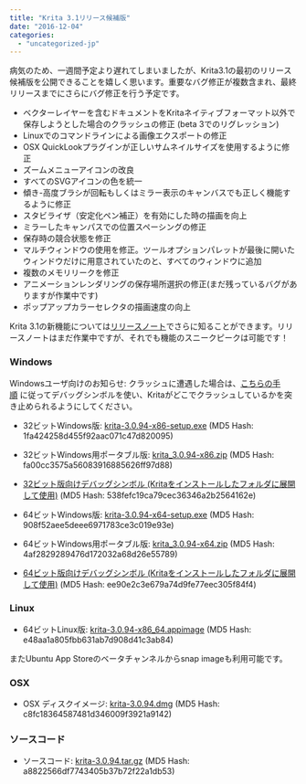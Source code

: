 ```yaml
---
title: "Krita 3.1リリース候補版"
date: "2016-12-04"
categories: 
  - "uncategorized-jp"
---
```


病気のため、一週間予定より遅れてしまいましたが、Krita3.1の最初のリリース候補版を公開できることを嬉しく思います。重要なバグ修正が複数含まれ、最終リリースまでにさらにバグ修正を行う予定です。

- ベクターレイヤーを含むドキュメントをKritaネイティブフォーマット以外で保存しようとした場合のクラッシュの修正 (beta 3でのリグレッション)
- Linuxでのコマンドラインによる画像エクスポートの修正
- OSX QuickLookプラグインが正しいサムネイルサイズを使用するように修正
- ズームメニューアイコンの改良
- すべてのSVGアイコンの色を統一
- 傾き-高度ブラシが回転もしくはミラー表示のキャンバスでも正しく機能するように修正
- スタビライザ（安定化ペン補正）を有効にした時の描画を向上
- ミラーしたキャンパスでの位置スペーシングの修正
- 保存時の競合状態を修正
- マルチウィンドウの使用を修正。ツールオプションパレットが最後に開いたウィンドウだけに用意されていたのと、すべてのウィンドウに追加
- 複数のメモリリークを修正
- アニメーションレンダリングの保存場所選択の修正(まだ残っているバグがありますが作業中です)
- ポップアップカラーセレクタの描画速度の向上

Krita 3.1の新機能については[リリースノート](https://krita.org/en/release-notes-for-krita-3-1)でさらに知ることができます。リリースノートはまだ作業中ですが、それでも機能のスニークピークは可能です！

### Windows

Windowsユーザ向けのお知らせ: クラッシュに遭遇した場合は、[こちらの手順](https://docs.krita.org/Dr._Mingw_debugger) に従ってデバッグシンボルを使い、Kritaがどこでクラッシュしているかを突き止められるようにしてください。

- 32ビットWindows版: [krita-3.0.94-x86-setup.exe](http://download.kde.org/unstable/krita/3.0.94/krita-3.0.94-x86-setup.exe) (MD5 Hash: 1fa424258d455f92aac071c47d820095)
- 32ビットWindows用ポータブル版: [krita_3.0.94-x86.zip](http://download.kde.org/unstable/krita/3.0.94/krita_3.0.94-x86.zip) (MD5 Hash: fa00cc3575a56083916885626ff97d88)
- [32ビット版向けデバッグシンボル (Kritaをインストールしたフォルダに展開して使用)](http://download.kde.org/unstable/krita/3.0.94/krita-3.0.94-x86-dbg.zip) (MD5 Hash: 538fefc19ca79cec36346a2b2564162e)

- 64ビットWindows版: [krita-3.0.94-x64-setup.exe](http://download.kde.org/unstable/krita/3.0.94/krita-3.0.94-x64-setup.exe) (MD5 Hash: 908f52aee5deee6971783ce3c019e93e)
- 64ビットWindows用ポータブル版: [krita_3.0.94-x64.zip](http://download.kde.org/unstable/krita/3.0.94/krita_3.0.94-x64.zip) (MD5 Hash: 4af2829289476d172032a68d26e55789)
- [64ビット版向けデバッグシンボル (Kritaをインストールしたフォルダに展開して使用)](http://download.kde.org/unstable/krita/3.0.94/krita_3.0.94-x64-dbg.zip) (MD5 Hash: ee90e2c3e679a74d9fe77eec305f84f4)

### Linux

- 64ビットLinux版: [krita-3.0.94-x86_64.appimage](http://download.kde.org/unstable/krita/3.0.94/krita-3.0.94-x86_64.appimage) (MD5 Hash: e48aa1a805fbb631ab7d908d41c3ab84)

またUbuntu App Storeのベータチャンネルからsnap imageも利用可能です。

### OSX

- OSX ディスクイメージ: [krita-3.0.94.dmg](http://download.kde.org/unstable/krita/3.0.94/krita-3.0.94.dmg) (MD5 Hash: c8fc18364587481d346009f3921a9142)

### ソースコード

- ソースコード: [krita-3.0.94.tar.gz](http://download.kde.org/unstable/krita/3.0.94/krita-3.0.94.tar.gz) (MD5 Hash: a8822566df7743405b37b72f22a1db53)
